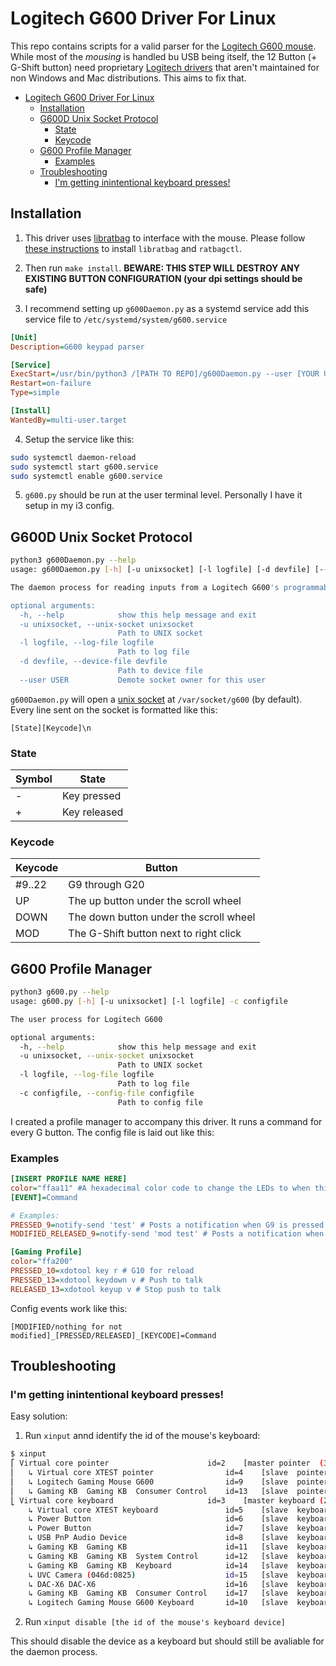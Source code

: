 # Logitech G600 Driver For Linux

This repo contains scripts for a valid parser for the [Logitech G600 mouse](https://www.amazon.com/Logitech-Gaming-Backlit-Programmable-Buttons/dp/B0086UK7IQ). While most of the *mousing* is handled bu USB being itself, the 12 Button (+ G-Shift button) need proprietary [Logitech drivers](https://www.logitechg.com/en-us/innovation/g-hub.html) that aren't maintained for non Windows and Mac distributions. This aims to fix that. 

- [Logitech G600 Driver For Linux](#logitech-g600-driver-for-linux)
  - [Installation](#installation)
  - [G600D Unix Socket Protocol](#g600d-unix-socket-protocol)
    - [State](#state)
    - [Keycode](#keycode)
  - [G600 Profile Manager](#g600-profile-manager)
    - [Examples](#examples)
  - [Troubleshooting](#troubleshooting)
    - [I'm getting inintentional keyboard presses!](#im-getting-inintentional-keyboard-presses)

## Installation

1. This driver uses [libratbag](https://github.com/libratbag/libratbag) to interface with the mouse. Please follow [these instructions](https://github.com/libratbag/libratbag/wiki/Installation) to install `libratbag` and `ratbagctl`.

2. Then run `make install`. **BEWARE: THIS STEP WILL DESTROY ANY EXISTING BUTTON CONFIGURATION (your dpi settings should be safe)**

3. I recommend setting up `g600Daemon.py` as a systemd service add this service file to `/etc/systemd/system/g600.service`

```ini
[Unit]
Description=G600 keypad parser

[Service]
ExecStart=/usr/bin/python3 /[PATH TO REPO]/g600Daemon.py --user [YOUR USERNAME HERE]
Restart=on-failure
Type=simple

[Install]
WantedBy=multi-user.target
```

4. Setup the service like this:

```bash
sudo systemctl daemon-reload
sudo systemctl start g600.service
sudo systemctl enable g600.service
```

5. `g600.py` should be run at the user terminal level. Personally I have it setup in my i3 config.

## G600D Unix Socket Protocol

```bash
python3 g600Daemon.py --help
usage: g600Daemon.py [-h] [-u unixsocket] [-l logfile] [-d devfile] [--user USER]

The daemon process for reading inputs from a Logitech G600's programmable buttons to a unix socket

optional arguments:
  -h, --help            show this help message and exit
  -u unixsocket, --unix-socket unixsocket
                        Path to UNIX socket
  -l logfile, --log-file logfile
                        Path to log file
  -d devfile, --device-file devfile
                        Path to device file
  --user USER           Demote socket owner for this user
```

`g600Daemon.py` will open a [unix socket](https://en.wikipedia.org/wiki/Unix_domain_socket#:~:text=A%20Unix%20domain%20socket%20or,the%20same%20host%20operating%20system.) at `/var/socket/g600` (by default). Every line sent on the socket is formatted like this:

```
[State][Keycode]\n
```

### State

| Symbol | State |
|-|-|
| - | Key pressed |
| + | Key released |

### Keycode

| Keycode | Button |
|-|-|
| #9..22 | G9 through G20 |
| UP | The up button under the scroll wheel |
| DOWN | The down button under the scroll wheel |
| MOD | The G-Shift button next to right click |

## G600 Profile Manager

```bash
python3 g600.py --help 
usage: g600.py [-h] [-u unixsocket] [-l logfile] -c configfile

The user process for Logitech G600

optional arguments:
  -h, --help            show this help message and exit
  -u unixsocket, --unix-socket unixsocket
                        Path to UNIX socket
  -l logfile, --log-file logfile
                        Path to log file
  -c configfile, --config-file configfile
                        Path to config file
```

I created a profile manager to accompany this driver. It runs a command for every G button. The config file is laid out like this:

### Examples

```ini
[INSERT PROFILE NAME HERE]
color="ffaa11" #A hexadecimal color code to change the LEDs to when this profile is selected
[EVENT]=Command

# Examples:
PRESSED_9=notify-send 'test' # Posts a notification when G9 is pressed
MODIFIED_RELEASED_9=notify-send 'mod test' # Posts a notification when G-Shift is down and G9 is released

[Gaming Profile]
color="ffa200"
PRESSED_10=xdotool key r # G10 for reload
PRESSED_13=xdotool keydown v # Push to talk
RELEASED_13=xdotool keyup v # Stop push to talk
```

Config events work like this:

```
[MODIFIED/nothing for not modified]_[PRESSED/RELEASED]_[KEYCODE]=Command
```

## Troubleshooting

### I'm getting inintentional keyboard presses!

Easy solution:

1. Run `xinput` annd identify the id of the mouse's keyboard:

```bash
$ xinput 
⎡ Virtual core pointer                    	id=2	[master pointer  (3)]
⎜   ↳ Virtual core XTEST pointer              	id=4	[slave  pointer  (2)]
⎜   ↳ Logitech Gaming Mouse G600              	id=9	[slave  pointer  (2)]
⎜   ↳ Gaming KB  Gaming KB  Consumer Control  	id=13	[slave  pointer  (2)]
⎣ Virtual core keyboard                   	id=3	[master keyboard (2)]
    ↳ Virtual core XTEST keyboard             	id=5	[slave  keyboard (3)]
    ↳ Power Button                            	id=6	[slave  keyboard (3)]
    ↳ Power Button                            	id=7	[slave  keyboard (3)]
    ↳ USB PnP Audio Device                    	id=8	[slave  keyboard (3)]
    ↳ Gaming KB  Gaming KB                    	id=11	[slave  keyboard (3)]
    ↳ Gaming KB  Gaming KB  System Control    	id=12	[slave  keyboard (3)]
    ↳ Gaming KB  Gaming KB  Keyboard          	id=14	[slave  keyboard (3)]
    ↳ UVC Camera (046d:0825)                  	id=15	[slave  keyboard (3)]
    ↳ DAC-X6 DAC-X6                           	id=16	[slave  keyboard (3)]
    ↳ Gaming KB  Gaming KB  Consumer Control  	id=17	[slave  keyboard (3)]
    ↳ Logitech Gaming Mouse G600 Keyboard     	id=10	[slave  keyboard (3)] <-- It's this one
```

2. Run `xinput disable [the id of the mouse's keyboard device]`

This should disable the device as a keyboard but should still be avaliable for the daemon process.